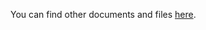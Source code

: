 You can find other documents and files [here](https://drive.google.com/drive/folders/1_uVkq1uOD14p19DvQzbXs2s0XhSOQjgF?usp=sharing).